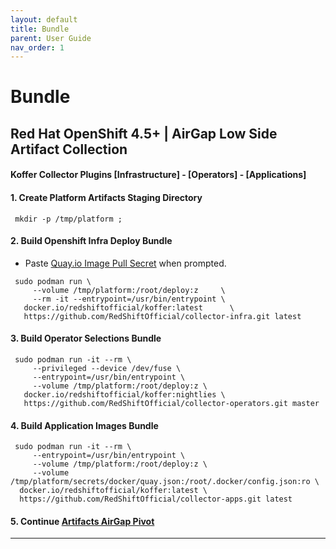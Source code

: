 ```yaml
---
layout: default
title: Bundle
parent: User Guide
nav_order: 1
---
```


# Bundle
## Red Hat OpenShift 4.5+ | AirGap Low Side Artifact Collection
#### Koffer Collector Plugins [Infrastructure] - [Operators] - [Applications]   

#### 1. Create Platform Artifacts Staging Directory
```
 mkdir -p /tmp/platform ;
```

#### 2. Build Openshift Infra Deploy Bundle
  - Paste [Quay.io Image Pull Secret] when prompted.
```
 sudo podman run \
     --volume /tmp/platform:/root/deploy:z     \
     --rm -it --entrypoint=/usr/bin/entrypoint \
   docker.io/redshiftofficial/koffer:latest      \
   https://github.com/RedShiftOfficial/collector-infra.git latest
```
#### 3. Build Operator Selections Bundle
```
 sudo podman run -it --rm \
     --privileged --device /dev/fuse \
     --entrypoint=/usr/bin/entrypoint \
     --volume /tmp/platform:/root/deploy:z \
   docker.io/redshiftofficial/koffer:nightlies \
   https://github.com/RedShiftOfficial/collector-operators.git master
```
#### 4. Build Application Images Bundle
```
 sudo podman run -it --rm \
     --entrypoint=/usr/bin/entrypoint \
     --volume /tmp/platform:/root/deploy:z \
     --volume /tmp/platform/secrets/docker/quay.json:/root/.docker/config.json:ro \
  docker.io/redshiftofficial/koffer:latest \
  https://github.com/RedShiftOfficial/collector-apps.git latest
```
#### 5. Continue [Artifacts AirGap Pivot](./PIVOT.md)

------------------------------------------------------------------------------

[Quay.io Image Pull Secret]:https://cloud.redhat.com/openshift/install/metal/user-provisioned
